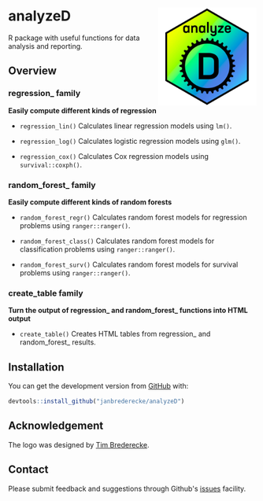 # analyzeD <img src="man/figures/analyzeD.jpeg" width="200" height="200" align="right" />

R package with useful functions for data analysis and reporting.

## Overview

### regression_ family
**Easily compute different kinds of regression**

-   `regression_lin()` Calculates linear regression models using `lm()`.

-   `regression_log()` Calculates logistic regression models using `glm()`.

-   `regression_cox()` Calculates Cox regression models using
`survival::coxph()`.

### random_forest_ family
**Easily compute different kinds of random forests**

-   `random_forest_regr()` Calculates random forest models for regression
problems using `ranger::ranger()`.

-   `random_forest_class()` Calculates random forest models for classification
problems using `ranger::ranger()`.

-   `random_forest_surv()` Calculates random forest models for survival
problems using `ranger::ranger()`.

### create_table family
**Turn the output of regression_ and random_forest_ functions into HTML output**

-   `create_table()` Creates HTML tables from regression_ and random_forest_ results.

## Installation

You can get the development version from [GitHub](https://github.com/) with:

``` r
devtools::install_github("janbrederecke/analyzeD")
```

## Acknowledgement

The logo was designed by [Tim Brederecke](https://www.instagram.com/timbrederecke/).

## Contact
Please submit feedback and suggestions through Github's [issues](https://github.com/janbrederecke/prepareD/issues) facility.

